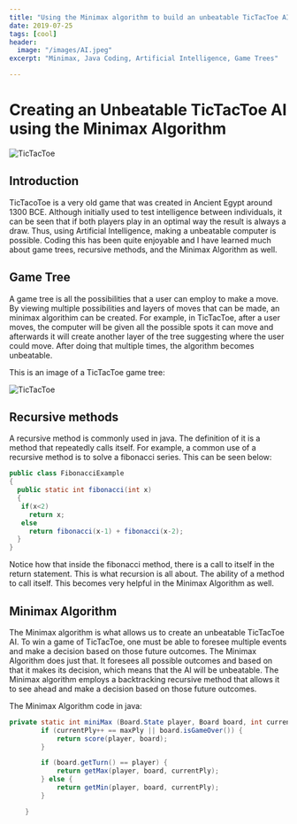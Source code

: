 ```yaml
---
title: "Using the Minimax algorithm to build an unbeatable TicTacToe AI"
date: 2019-07-25
tags: [cool]
header:
  image: "/images/AI.jpeg"
excerpt: "Minimax, Java Coding, Artificial Intelligence, Game Trees"

---
```

# Creating an Unbeatable TicTacToe AI using the Minimax Algorithm

<img src="{{ site.url }}{{ site.baseurl }}/images/tic.png" alt="TicTacToe">

## Introduction

TicTacoToe is a very old game that was created in Ancient Egypt around 1300 BCE. Although initially used to test intelligence between individuals, it can be seen that if both players play in an optimal way the result is always a draw. Thus, using Artificial Intelligence, making a unbeatable computer is possible. Coding this has been quite enjoyable and I have learned much about game trees, recursive methods, and the Minimax Algorithm as well.

## Game Tree

A game tree is all the possibilities that a user can employ to make a move. By viewing multiple possibilities and layers of moves that can be made, an minimax algorithim can be created. For example, in TicTacToe, after a user moves, the computer will be given all the possible spots it can move and afterwards it will create another layer of the tree suggesting where the user could move. After doing that multiple times, the algorithm becomes unbeatable.

This is an image of a TicTacToe game tree:

<img src="{{ site.url }}{{ site.baseurl }}/images/game.jpg" alt="TicTacToe">

## Recursive methods

A recursive method is commonly used in java. The  definition of it is a method that repeatedly calls itself. For example, a common use of a recursive method is to solve a fibonacci series. This can be seen below:
 ```java
 public class FibonacciExample
 {
   public static int fibonacci(int x)
   {
    if(x<2)
      return x;
    else
      return fibonacci(x-1) + fibonacci(x-2);            
   }
 }
 ```
 Notice how that inside the fibonacci method, there is a call to itself in the return statement. This is what recursion is all about. The ability of a method to call itself. This becomes very helpful in the Minimax Algorithm as well.

## Minimax Algorithm

The Minimax algorithm is what allows us to create an unbeatable TicTacToe AI. To win a game of TicTacToe, one must be able to foresee multiple events and make a decision based on those future outcomes. The Minimax Algorithm does just that. It foresees all possible outcomes and based on that it makes its decision, which means that the AI will be unbeatable. The Minimax algorithm employs a backtracking recursive method that allows it to see ahead and make a decision based on those future outcomes.

The Minimax Algorithm code in java:

```java
private static int miniMax (Board.State player, Board board, int currentPly) {
        if (currentPly++ == maxPly || board.isGameOver()) {
            return score(player, board);
        }

        if (board.getTurn() == player) {
            return getMax(player, board, currentPly);
        } else {
            return getMin(player, board, currentPly);
        }

    }
```
